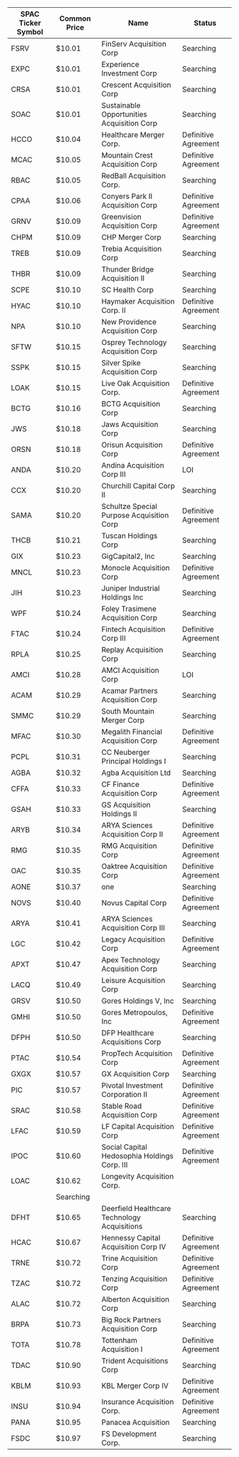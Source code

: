 SPAC Ticker Symbol | Common Price  | Name                                         | Status              
------------------ | ------------- | -------------------------------------------- | --------------------
FSRV               | $10.01        | FinServ Acquisition Corp                     | Searching           
EXPC               | $10.01        | Experience Investment Corp                   | Searching           
CRSA               | $10.01        | Crescent Acquisition Corp                    | Searching           
SOAC               | $10.01        | Sustainable Opportunities Acquisition Corp   | Searching           
HCCO               | $10.04        | Healthcare Merger Corp.                      | Definitive Agreement
MCAC               | $10.05        | Mountain Crest Acquisition Corp              | Definitive Agreement
RBAC               | $10.05        | RedBall Acquisition Corp.                    | Searching           
CPAA               | $10.06        | Conyers Park II Acquisition Corp             | Definitive Agreement
GRNV               | $10.09        | Greenvision Acquisition Corp                 | Definitive Agreement
CHPM               | $10.09        | CHP Merger Corp                              | Searching           
TREB               | $10.09        | Trebia Acquisition Corp                      | Searching           
THBR               | $10.09        | Thunder Bridge Acquisition II                | Searching           
SCPE               | $10.10        | SC Health Corp                               | Searching           
HYAC               | $10.10        | Haymaker Acquisition Corp. II                | Definitive Agreement
NPA                | $10.10        | New Providence Acquisition Corp              | Searching           
SFTW               | $10.15        | Osprey Technology Acquisition Corp           | Searching           
SSPK               | $10.15        | Silver Spike Acquisition Corp                | Searching           
LOAK               | $10.15        | Live Oak Acquisition Corp.                   | Definitive Agreement
BCTG               | $10.16        | BCTG Acquisition Corp                        | Searching           
JWS                | $10.18        | Jaws Acquisition Corp                        | Searching           
ORSN               | $10.18        | Orisun Acquisition Corp                      | Definitive Agreement
ANDA               | $10.20        | Andina Acquisition Corp III                  | LOI                 
CCX                | $10.20        | Churchill Capital Corp II                    | Searching           
SAMA               | $10.20        | Schultze Special Purpose Acquisition Corp    | Definitive Agreement
THCB               | $10.21        | Tuscan Holdings Corp                         | Searching           
GIX                | $10.23        | GigCapital2, Inc                             | Searching           
MNCL               | $10.23        | Monocle Acquisition Corp                     | Definitive Agreement
JIH                | $10.23        | Juniper Industrial Holdings Inc              | Searching           
WPF                | $10.24        | Foley Trasimene Acquisition Corp             | Searching           
FTAC               | $10.24        | Fintech Acquisition Corp III                 | Definitive Agreement
RPLA               | $10.25        | Replay Acquisition Corp                      | Searching           
AMCI               | $10.28        | AMCI Acquisition Corp                        | LOI                 
ACAM               | $10.29        | Acamar Partners Acquisition Corp             | Searching           
SMMC               | $10.29        | South Mountain Merger Corp                   | Searching           
MFAC               | $10.30        | Megalith Financial Acquisition Corp          | Definitive Agreement
PCPL               | $10.31        | CC Neuberger Principal Holdings I            | Searching           
AGBA               | $10.32        | Agba Acquisition Ltd                         | Searching           
CFFA               | $10.33        | CF Finance Acquisition Corp                  | Definitive Agreement
GSAH               | $10.33        | GS Acquisition Holdings II                   | Searching           
ARYB               | $10.34        | ARYA Sciences Acquisition Corp II            | Definitive Agreement
RMG                | $10.35        | RMG Acquisition Corp                         | Definitive Agreement
OAC                | $10.35        | Oaktree Acquisition Corp                     | Definitive Agreement
AONE               | $10.37        | one                                          | Searching           
NOVS               | $10.40        | Novus Capital Corp                           | Definitive Agreement
ARYA               | $10.41        | ARYA Sciences Acquisition Corp III           | Searching           
LGC                | $10.42        | Legacy Acquisition Corp                      | Definitive Agreement
APXT               | $10.47        | Apex Technology Acquisition Corp             | Searching           
LACQ               | $10.49        | Leisure Acquisition Corp                     | Searching           
GRSV               | $10.50        | Gores Holdings V, Inc                        | Searching           
GMHI               | $10.50        | Gores Metropoulos, Inc                       | Definitive Agreement
DFPH               | $10.50        | DFP Healthcare Acquisitions Corp             | Searching           
PTAC               | $10.54        | PropTech Acquisition Corp                    | Definitive Agreement
GXGX               | $10.57        | GX Acquisition Corp                          | Searching           
PIC                | $10.57        | Pivotal Investment Corporation II            | Definitive Agreement
SRAC               | $10.58        | Stable Road Acquisition Corp                 | Definitive Agreement
LFAC               | $10.59        | LF Capital Acquisition Corp                  | Definitive Agreement
IPOC               | $10.60        | Social Capital Hedosophia Holdings Corp. III | Definitive Agreement
LOAC               | $10.62        | Longevity Acquisition Corp.
                 | Searching           
DFHT               | $10.65        | Deerfield Healthcare Technology Acquisitions | Searching           
HCAC               | $10.67        | Hennessy Capital Acquisition Corp IV         | Definitive Agreement
TRNE               | $10.72        | Trine Acquisition Corp                       | Definitive Agreement
TZAC               | $10.72        | Tenzing Acquisition Corp                     | Definitive Agreement
ALAC               | $10.72        | Alberton Acquisition Corp                    | Searching           
BRPA               | $10.73        | Big Rock Partners Acquisition Corp           | Searching           
TOTA               | $10.78        | Tottenham Acquisition I                      | Definitive Agreement
TDAC               | $10.90        | Trident Acquisitions Corp                    | Searching           
KBLM               | $10.93        | KBL Merger Corp IV                           | Definitive Agreement
INSU               | $10.94        | Insurance Acquisition Corp.                  | Definitive Agreement
PANA               | $10.95        | Panacea Acquisition                          | Searching           
FSDC               | $10.97        | FS Development Corp.                         | Searching           
